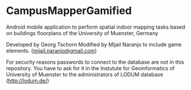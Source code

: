 CampusMapperGamified
============
Android mobile application to perform spatial indoor mapping tasks based on buildings floorplans of the University of Muenster, Germany

Developed by Georg Tschorn
Modified by Mijail Naranjo to include game elements. (mijail.naranjo@gmail.com)

For security reasons passwords to connect to the database are not in this repository. You have to ask for it in the Instutute for Geoinformatics of University of Muenster to the administrators of LODUM database (http://lodum.de/)
